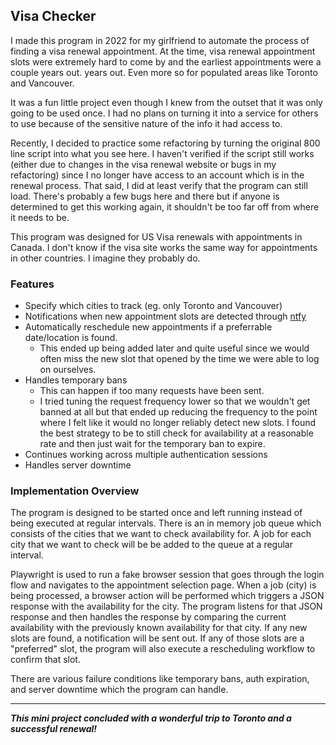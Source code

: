 ## Visa Checker

I made this program in 2022 for my girlfriend to automate the process of finding a visa renewal appointment. 
At the time, visa renewal appointment slots were extremely hard to 
come by and the earliest appointments were a couple years out. 
years out. Even more so for populated areas like Toronto and Vancouver.

It was a fun little project even though I knew from the outset that 
it was only going to be used once. I had no plans on turning it into a 
service for others to use because of the sensitive nature of the info 
it had access to.

Recently, I decided to practice some refactoring by turning the 
original 800 line script into what you see here. I haven't verified 
if the script still works (either due to changes in the visa renewal
website or bugs in my refactoring) since I no longer have access to an
account which is in the renewal process. That said, I did at least 
verify that the program can still load. There's probably a few bugs 
here and there but if anyone is determined to get this working again,
it shouldn't be too far off from where it needs to be.

This program was designed for US Visa renewals with appointments 
in Canada. I don't know if the visa site works the same way for 
appointments in other countries. I imagine they probably do.

### Features
- Specify which cities to track (eg. only Toronto and Vancouver)
- Notifications when new appointment slots are detected through [ntfy](https://ntfy.sh/)
- Automatically reschedule new appointments if a preferrable date/location is found. 
    - This ended up being added later and quite useful since we would
    often miss the new slot that opened by the time we were able to log
    on ourselves.
- Handles temporary bans
    - This can happen if too many requests have been sent.
    - I tried tuning the request frequency lower so that we wouldn't get banned
    at all but that ended up reducing the frequency to the point where I felt
    like it would no longer reliably detect new slots. I found the best strategy
    to be to still check for availability at a reasonable rate and then just wait
    for the temporary ban to expire.
- Continues working across multiple authentication sessions
- Handles server downtime

### Implementation Overview
The program is designed to be started once and left running instead of being
executed at regular intervals. There is an in memory job queue which consists
of the cities that we want to check availability for. A job for each city that
we want to check will be be added to the queue at a regular interval.

Playwright is used to run a fake browser session that goes through the login
flow and navigates to the appointment selection page. When a job (city) is 
being processed, a browser action will be performed which triggers a JSON 
response with the availability for the city. The program listens for that JSON 
response and then handles the response by comparing the current availability 
with the previously known availability for that city. If any new slots are 
found, a notification will be sent out. If any of those slots are a "preferred"
slot, the program will also execute a rescheduling workflow to confirm that slot.

There are various failure conditions like temporary bans, auth expiration, and 
server downtime which the program can handle.


--- 

___This mini project concluded with a wonderful trip to Toronto and a successful renewal!___